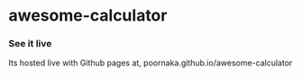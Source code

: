 # awesome-calculator

### See it live

Its hosted live with Github pages at, poornaka.github.io/awesome-calculator
